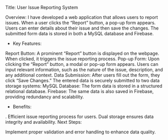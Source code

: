 Title: User Issue Reporting System

Overview: I have developed a web application that allows users to report issues. When a user clicks the “Report” button, a pop-up form appears. Users can enter details about their issue and then save the changes. The submitted form data is stored in both a MySQL database and Firebase.

* Key Features:

Report Button:
A prominent “Report” button is displayed on the webpage.
When clicked, it triggers the issue reporting process.
Pop-up Form:
Upon clicking the “Report” button, a modal or pop-up form appears.
Users can input relevant information, such as the nature of the issue, description, and any additional context.
Data Submission:
After users fill out the form, they click “Save Changes.”
The entered data is securely submitted to two data storage systems:
MySQL Database: The form data is stored in a structured relational database.
Firebase: The same data is also saved in Firebase, providing redundancy and scalability.
* Benefits:

. Efficient issue reporting process for users.
Dual storage ensures data integrity and availability.
Next Steps:

Implement proper validation and error handling to enhance data quality.
